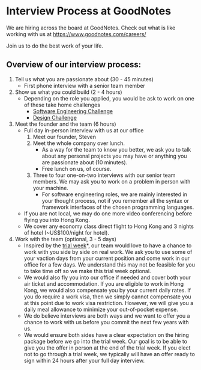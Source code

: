 # Interview Process at GoodNotes

We are hiring across the board at GoodNotes. Check out what is like working with us at https://www.goodnotes.com/careers/

Join us to do the best work of your life.

## Overview of our interview process:

1. Tell us what you are passionate about (30 - 45 minutes)
    - First phone interview with a senior team member
2. Show us what you could build (2 - 4 hours)
    - Depending on the role you applied, you would be ask to work on one of these take home challenges
        - [Software Engineering Challenge](software-engineering.md)
        - [Design Challenge](design.md)
3. Meet the founder and the team (6 hours)
    - Full day in-person interview with us at our office
        1. Meet our founder, Steven
        2. Meet the whole company over lunch.
            - As a way for the team to know you better, we ask you to talk about any personal projects you may have or anything you are passionate about (10 minutes).
            - Free lunch on us, of course.
        3. Three to four one-on-two interviews with our senior team members. We may ask you to work on a problem in person with your machine.
            - For software engineering roles, we are mainly interested in your thought process, not if you remember all the syntax or framework interfaces of the chosen programming languages.
    - If you are not local, we may do one more video conferencing before flying you into Hong Kong.
    - We cover any economy class direct flight to Hong Kong and 3 nights of hotel (~US$100/night for hotel).
4. Work with the team (optional, 3 - 5 days)
    - Inspired by the [trial week](https://www.sequoiacap.com/article/trial-week-our-hiring-secret/)*, our team would love to have a chance to work with you side by side on real work. We ask you to use some of your vaction days from your current position and come work in our office for a few days. We understand this may not be feasible for you to take time off so we make this trial week optional.
    - We would also fly you into our office if needed and cover both your air ticket and accommodation. If you are eligible to work in Hong Kong, we would also compensate you by your current daily rates. If you do require a work visa, then we simply cannot compensate you at this point due to work visa restriction. However, we will give you a daily meal allowance to minimize your out-of-pocket expense. 
    - We do believe interviews are both ways and we want to offer you a chance to work with us before you commit the next few years with us.
    - We would ensure both sides have a clear expectation on the hiring package before we go into the trial week. Our goal is to be able to give you the offer in person at the end of the trial week. If you elect not to go through a trial week, we typically will have an offer ready to sign within 24 hours after your full day interview.
